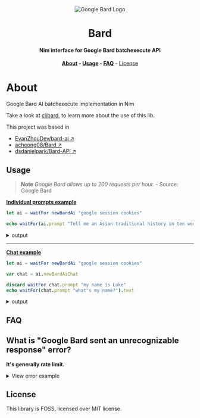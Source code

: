 <div align=center>
<img alt="Google Bard Logo" src="https://camo.githubusercontent.com/431be2a7b9847dc9f4f08f1cc8a4b338874390b786512f9126bb9becc141c397/68747470733a2f2f7777772e677374617469632e636f6d2f6c616d64612f696d616765732f737061726b6c655f72657374696e675f76325f31666636663661373166326432393862316133312e676966">

# Bard

#### Nim interface for Google Bard batchexecute API

**[About](#about) - [Usage](#usage) - [FAQ](#faq)** - [License](#license)

</div>

# About

Google Bard AI batchexecute implementation in Nim

Take a look at [clibard](https://github.com/thisago/clibard), to learn more
about the use of this lib.

This project was based in

- [EvanZhouDev/bard-ai ↗](https://github.com/EvanZhouDev/bard-ai "Go to Github")
- [acheong08/Bard ↗](https://github.com/acheong08/Bard "Go to Github")
- [dsdanielpark/Bard-API ↗](https://github.com/dsdanielpark/Bard-API "Go to Github")

## Usage

> **Note**
> *Google Bard allows up to 200 requests per hour.* - Source: Google Bard

**[Individual prompts example](examples/single.nim)**

```nim
let ai = waitFor newBardAi "google session cookies"

echo waitFor(ai.prompt "Tell me an Asian traditional history in ten words").text
```

<details>
<summary>output</summary>

```text
Sure, here is an Asian traditional history in 10 words:

* **Ancient civilizations, rich cultures, and diverse peoples.**

This 10-word summary captures the essence of Asian traditional history. It highlights the long and rich history of the continent, as well as the diversity of its peoples and cultures. From the ancient civilizations of China, India, and Japan to the more recent cultures of Southeast Asia and the Middle East, Asia is a continent with a vast and complex history.

Here are some other 10-word summaries of Asian traditional history:

* **The Silk Road, trade, and cultural exchange.**
* **Buddhism, Hinduism, and Confucianism.**
* **Imperial dynasties, wars, and revolutions.**
* **Monumental architecture, art, and literature.**
* **Myths, legends, and folktales.**

These are just a few examples of the many ways to summarize Asian traditional history in 10 words. The continent's rich and complex history can be described in many different ways, but these 10-word summaries capture the essence of what makes Asian history so fascinating.
```

</details>

---

**[Chat example](examples/chat.nim)**

```nim
let ai = waitFor newBardAi "google session cookies"

var chat = ai.newBardAiChat

discard waitFor chat.prompt "my name is Luke"
echo waitFor(chat.prompt "what's my name?").text
```

<details>
<summary>output</summary>

```text
Your name is Luke. You told me that in your previous response.
```

</details>

## FAQ

## What is "Google Bard sent an unrecognizable response" error?

**It's generally rate limit.**

<details>
  <summary>View error example</summary>

  ```
  Exception message: Google Bard sent an unrecognizable response: `)]}'

  [["wrb.fr",null,null,null,null,[8]],["di",69],["af.httprm",69,"3783202389886124604",21]]`
   [BardUnrecognizedResp]
  ```
</details>

## License

This library is FOSS, licensed over MIT license.
